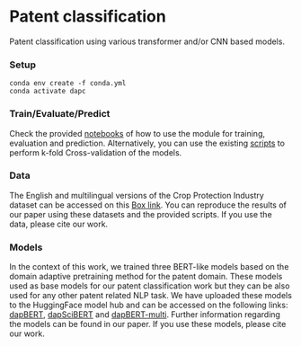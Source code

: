 # Patent classification

Patent classification using various transformer and/or CNN based models.

### Setup
```buildoutcfg
conda env create -f conda.yml
conda activate dapc
```

### Train/Evaluate/Predict

Check the provided [notebooks](./notebooks) of how to use the module for training, evaluation and prediction. Alternatively, you can use the existing [scripts](./scripts) to perform k-fold Cross-validation of the models.


### Data

The English and multilingual versions of the Crop Protection Industry dataset can be accessed on this [Box link](https://ibm.box.com/v/dapc-dataset). You can reproduce the results of our paper using these datasets and the provided scripts. If you use the data, please cite our work. 


### Models

In the context of this work, we trained three BERT-like models based on the domain adaptive pretraining method for the patent domain. These models used as base models for our patent classification work but they can be also used for any other patent related NLP task. We have uploaded these models to the HuggingFace model hub and can be accessed on the following links: [dapBERT](https://huggingface.co/christofid/dapbert), [dapSciBERT](https://huggingface.co/christofid/dapscibert) and [dapBERT-multi](https://huggingface.co/christofid/dabert-multi). Further information regarding the models can be found in our paper. If you use these models, please cite our work. 
